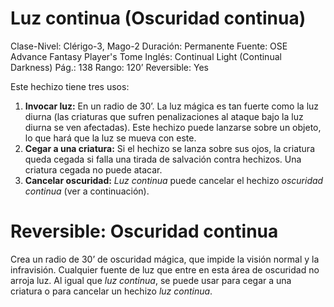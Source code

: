# Luz continua (Oscuridad continua)

Clase-Nivel: Clérigo-3, Mago-2
Duración: Permanente
Fuente: OSE Advance Fantasy Player's Tome
Inglés: Continual Light (Continual Darkness)
Pág.: 138
Rango: 120’
Reversible: Yes

Este hechizo tiene tres usos:  

1. **Invocar luz:** En un radio de 30’. La luz mágica es tan fuerte como la luz diurna (las criaturas que sufren penalizaciones al ataque bajo la luz diurna se ven afectadas). Este hechizo puede lanzarse sobre un objeto, lo que hará que la luz se mueva con este.  
2. **Cegar a una criatura:** Si el hechizo se lanza sobre sus ojos, la criatura queda cegada si falla una tirada de salvación contra hechizos. Una criatura cegada no puede atacar.  
3. **Cancelar oscuridad:** *Luz continua* puede cancelar el hechizo *oscuridad continua* (ver a continuación).

# Reversible: Oscuridad continua

Crea un radio de 30’ de oscuridad mágica, que impide la visión normal y la infravisión. Cualquier fuente de luz que entre en esta área de oscuridad no arroja luz. Al igual que *luz continua*, se puede usar para cegar a una criatura o para cancelar un hechizo *luz continua*.